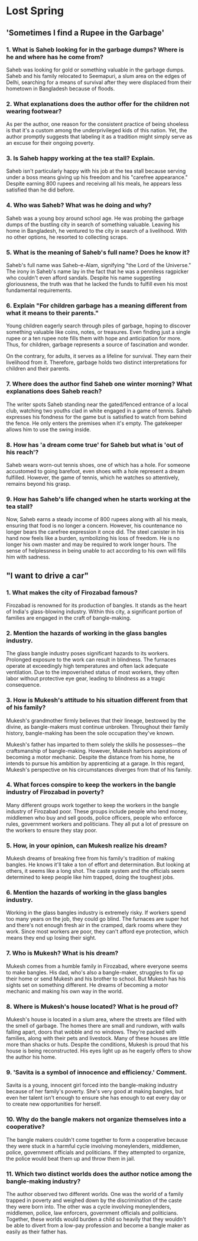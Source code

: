 # Lost Spring 
## 'Sometimes I find a Rupee in the Garbage'

### 1. What is Saheb looking for in the garbage dumps? Where is he and where has he come from? 

Saheb was looking for gold or something valuable in the garbage dumps.  
Saheb and his family relocated to Seemapuri, a slum area on the edges of Delhi, searching for a means of survival after they were displaced from their hometown in Bangladesh because of floods.

### 2. What explanations does the author offer for the children not wearing footwear? 

As per the author, one reason for the consistent practice of being shoeless is that it's a custom among the underprivileged kids of this nation. Yet, the author promptly suggests that labeling it as a tradition might simply serve as an excuse for their ongoing poverty.

### 3. Is Saheb happy working at the tea stall? Explain. 

Saheb isn't particularly happy with his job at the tea stall because serving under a boss means giving up his freedom and his "carefree appearance." Despite earning 800 rupees and receiving all his meals, he appears less satisfied than he did before.

### 4. Who was Saheb? What was he doing and why? 

Saheb was a young boy around school age. He was probing the garbage dumps of the bustling city in search of something valuable. Leaving his home in   Bangladesh, he ventured to the city in search of a livelihood. With no other options, he resorted to collecting scraps.

### 5. What is the meaning of Saheb's full name? Does he know it? 

Saheb's full name was Saheb-e-Alam, signifying "the Lord of the Universe." The irony in Saheb's name lay in the fact that he was a penniless ragpicker who couldn't even afford sandals. Despite his name suggesting gloriousness, the truth was that he lacked the funds to fulfill even his most fundamental requirements.

### 6. Explain "For children garbage has a meaning different from what it means to their parents."

Young children eagerly search through piles of garbage, hoping to discover something valuable like coins, notes, or treasures. Even finding just a single rupee or a ten rupee note fills them with hope and anticipation for more. Thus, for children, garbage represents a source of fascination and wonder.

On the contrary, for adults, it serves as a lifeline for survival. They earn their livelihood from it. Therefore, garbage holds two distinct interpretations for children and their parents.

### 7. Where does the author find Saheb one winter morning? What explanations does Saheb reach? 

The writer spots Saheb standing near the gated/fenced entrance of a local club, watching two youths clad in white engaged in a game of tennis. Saheb expresses his fondness for the game but is satisfied to watch from behind the fence. He only enters the premises when it's empty. The gatekeeper allows him to use the swing inside.

### 8. How has 'a dream come true' for Saheb but what is 'out of his reach'? 

Saheb wears worn-out tennis shoes, one of which has a hole. For someone accustomed to going barefoot, even shoes with a hole represent a dream fulfilled. However, the game of tennis, which he watches so attentively, remains beyond his grasp.

### 9. How has Saheb's life changed when he starts working at the tea stall? 

Now, Saheb earns a steady income of 800 rupees along with all his meals, ensuring that food is no longer a concern. However, his countenance no longer bears the carefree expression it once did. The steel canister in his hand now feels like a burden, symbolizing his loss of freedom. He is no longer his own master and may be required to work longer hours. The sense of helplessness in being unable to act according to his own will fills him with sadness.

## "I want to drive a car"

### 1. What makes the city of Firozabad famous? 

Firozabad is renowned for its production of bangles. It stands as the heart of India's glass-blowing industry. Within this city, a significant portion of families are engaged in the craft of bangle-making.

### 2. Mention the hazards of working in the glass bangles industry. 

The glass bangle industry poses significant hazards to its workers. Prolonged exposure to the work can result in blindness. The furnaces operate at exceedingly high temperatures and often lack adequate ventilation. Due to the impoverished status of most workers, they often labor without protective eye gear, leading to blindness as a tragic consequence.

### 3. How is Mukesh's attitude to his situation different from that of his family? 

Mukesh's grandmother firmly believes that their lineage, bestowed by the divine, as bangle-makers must continue unbroken. Throughout their family history, bangle-making has been the sole occupation they've known.

Mukesh's father has imparted to them solely the skills he possesses—the craftsmanship of bangle-making. However, Mukesh harbors aspirations of becoming a motor mechanic. Despite the distance from his home, he intends to pursue his ambition by apprenticing at a garage. In this regard, Mukesh's perspective on his circumstances diverges from that of his family.

### 4. What forces conspire to keep the workers in the bangle industry of Firozabad in poverty? 

Many different groups work together to keep the workers in the bangle industry of Firozabad poor. These groups include people who lend money, middlemen who buy and sell goods, police officers, people who enforce rules, government workers and politicians. They all put a lot of pressure on the workers to ensure they stay poor.

### 5. How, in your opinion, can Mukesh realize his dream? 

Mukesh dreams of breaking free from his family's tradition of making bangles. He knows it'll take a ton of effort and determination. But looking at others, it seems like a long shot. The caste system and the officials seem determined to keep people like him trapped, doing the toughest jobs.

### 6. Mention the hazards of working in the glass bangles industry. 

Working in the glass bangles industry is extremely risky. If workers spend too many years on the job, they could go blind. The furnaces are super hot and there's not enough fresh air in the cramped, dark rooms where they work. Since most workers are poor, they can't afford eye protection, which means they end up losing their sight.

### 7. Who is Mukesh? What is his dream? 

Mukesh comes from a humble family in Firozabad, where everyone seems to make bangles. His dad, who's also a bangle-maker, struggles to fix up their home or send Mukesh and his brother to school. But Mukesh has his sights set on something different. He dreams of becoming a motor mechanic and making his own way in the world.

### 8. Where is Mukesh's house located? What is he proud of? 

Mukesh's house is located in a slum area, where the streets are filled with the smell of garbage. The homes there are small and rundown, with walls falling apart, doors that wobble and no windows. They're packed with families, along with their pets and livestock. Many of these houses are little more than shacks or huts. Despite the conditions, Mukesh is proud that his house is being reconstructed. His eyes light up as he eagerly offers to show the author his home.

### 9. 'Savita is a symbol of innocence and efficiency.' Comment.

Savita is a young, innocent girl forced into the bangle-making industry because of her family's poverty. She's very good at making bangles, but even her talent isn't enough to ensure she has enough to eat every day or to create new opportunities for herself.

### 10. Why do the bangle makers not organize themselves into a cooperative? 

The bangle makers couldn't come together to form a cooperative because they were stuck in a harmful cycle involving moneylenders, middlemen, police, government officials and politicians. If they attempted to organize, the police would beat them up and throw them in jail.

### 11. Which two distinct worlds does the author notice among the bangle-making industry? 

The author observed two different worlds. One was the world of a family trapped in poverty and weighed down by the discrimination of the caste they were born into. The other was a cycle involving moneylenders, middlemen, police, law enforcers, government officials and politicians. Together, these worlds would burden a child so heavily that they wouldn't be able to divert from a low-pay profession and become a bangle maker as easily as their father has.